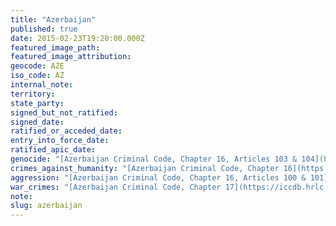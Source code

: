 ```yaml
---
title: "Azerbaijan"
published: true
date: 2015-02-23T19:20:00.000Z
featured_image_path:
featured_image_attribution:
geocode: AZE
iso_code: AZ
internal_note:
territory:
state_party:
signed_but_not_ratified:
signed_date:
ratified_or_acceded_date:
entry_into_force_date:
ratified_apic_date:
genocide: "[Azerbaijan Criminal Code, Chapter 16, Articles 103 & 104](https://iccdb.hrlc.net/data/doc/224/keyword/46/)"
crimes_against_humanity: "[Azerbaijan Criminal Code, Chapter 16](https://iccdb.hrlc.net/data/doc/224/keyword/13/)"
aggression: "[Azerbaijan Criminal Code, Chapter 16, Articles 100 & 101](https://iccdb.hrlc.net/data/doc/224/keyword/1/)"
war_crimes: "[Azerbaijan Criminal Code, Chapter 17](https://iccdb.hrlc.net/data/doc/224/keyword/145/)"
note:
slug: azerbaijan
---
```

